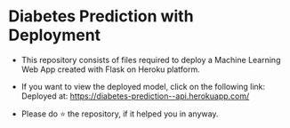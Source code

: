 # Diabetes Prediction with Deployment
* This repository consists of files required to deploy a Machine Learning Web App created with Flask on Heroku platform.

* If you want to view the deployed model, click on the following link:
     Deployed at: https://diabetes-prediction--api.herokuapp.com/

* Please do ⭐ the repository, if it helped you in anyway.
